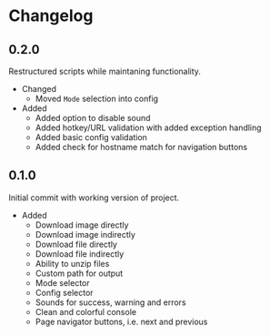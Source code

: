 # Changelog

## 0.2.0

Restructured scripts while maintaning functionality.

- Changed
    - Moved `Mode` selection into config
- Added
    - Added option to disable sound
    - Added hotkey/URL validation with added exception handling
    - Added basic config validation
    - Added check for hostname match for navigation buttons

## 0.1.0

Initial commit with working version of project.

- Added
    - Download image directly
    - Download image indirectly
    - Download file directly
    - Download file indirectly
    - Ability to unzip files
    - Custom path for output
    - Mode selector
    - Config selector
    - Sounds for success, warning and errors
    - Clean and colorful console
    - Page navigator buttons, i.e. next and previous